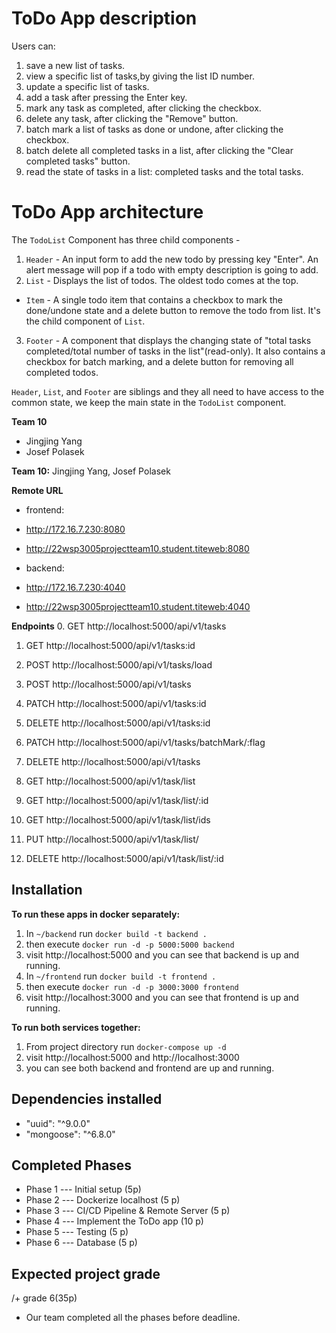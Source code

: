 # ToDo App description
Users can:
1. save a new list of tasks.
2. view a specific list of tasks,by giving the list ID number.
3. update a specific list of tasks.
4. add a task after pressing the Enter key.
5. mark any task as completed, after clicking the checkbox.
6. delete any task, after clicking the "Remove" button.
7. batch mark a list of tasks as done or undone, after clicking the checkbox.
8. batch delete all completed tasks in a list, after clicking the "Clear completed tasks" button.
9. read the state of tasks in a list: completed tasks and the total tasks.


# ToDo App architecture
The `TodoList` Component has three child components -
1. `Header` - An input form to add the new todo by pressing key "Enter". An alert message will pop if a todo with empty description is going to add.
2. `List` - Displays the list of todos. The oldest todo comes at the top.
- `Item` - A single todo item that contains a checkbox to mark the done/undone state and a delete button to remove the todo from list. It's the child component of `List`.
3. `Footer` - A component that displays the changing state of "total tasks completed/total number of tasks in the list"(read-only). It also contains a checkbox for batch marking, and a delete button for removing all completed todos.

`Header`, `List`, and `Footer` are siblings and they all need to have access to the common state, we keep the main state in the `TodoList` component.


**Team 10** 
- Jingjing Yang
- Josef Polasek

**Team 10:** Jingjing Yang, Josef Polasek


**Remote URL**
- frontend: 
- http://172.16.7.230:8080
- http://22wsp3005projectteam10.student.titeweb:8080

- backend: 
- http://172.16.7.230:4040
- http://22wsp3005projectteam10.student.titeweb:4040


**Endpoints**
0. GET http://localhost:5000/api/v1/tasks
1. GET http://localhost:5000/api/v1/tasks:id
2. POST http://localhost:5000/api/v1/tasks/load
3. POST http://localhost:5000/api/v1/tasks
4. PATCH http://localhost:5000/api/v1/tasks:id
5. DELETE http://localhost:5000/api/v1/tasks:id
6. PATCH http://localhost:5000/api/v1/tasks/batchMark/:flag
7. DELETE http://localhost:5000/api/v1/tasks

0. GET http://localhost:5000/api/v1/task/list
1. GET http://localhost:5000/api/v1/task/list/:id
3. GET http://localhost:5000/api/v1/task/list/ids
4. PUT http://localhost:5000/api/v1/task/list/
5. DELETE http://localhost:5000/api/v1/task/list/:id

## Installation
**To run these apps in docker separately:**
1. In `~/backend` run `docker build -t backend .`
2. then execute `docker run -d -p 5000:5000 backend`
3. visit http://localhost:5000 and you can see that backend is up and running.  
4. In `~/frontend` run `docker build -t frontend .`
5. then execute `docker run -d -p 3000:3000 frontend`
6. visit http://localhost:3000 and you can see that frontend is up and running.

**To run both services together:**
1. From project directory run `docker-compose up -d`
2. visit http://localhost:5000 and http://localhost:3000 
3. you can see both backend and frontend are up and running.

## Dependencies installed
- "uuid": "^9.0.0"
- "mongoose": "^6.8.0"

## Completed Phases
- Phase 1 --- Initial setup (5p)
- Phase 2 --- Dockerize localhost (5 p)
- Phase 3 --- CI/CD Pipeline & Remote Server (5 p)
- Phase 4 --- Implement the ToDo app (10 p)
- Phase 5 --- Testing (5 p)
- Phase 6 --- Database (5 p)

## Expected project grade
/+ grade 6(35p)
- Our team completed all the phases before deadline.


